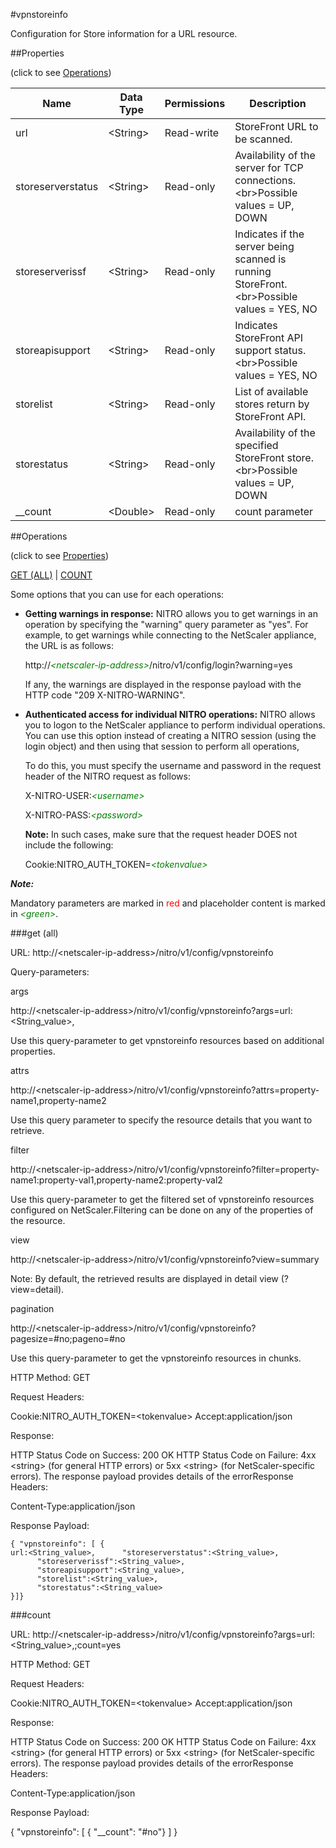 #vpnstoreinfo

Configuration for Store information for a URL resource.


##Properties 
<span>(click to see [Operations](#operations))</span>


<table><thead><tr><th>Name</th><th> Data Type</th><th> Permissions</th><th>Description</th></tr></thead><tbody><tr><td>url</td><td>&lt;String></td><td>Read-write</td><td>StoreFront URL to be scanned.</td><tr><tr><td>storeserverstatus</td><td>&lt;String></td><td>Read-only</td><td>Availability of the server for TCP connections.&lt;br>Possible values = UP, DOWN</td><tr><tr><td>storeserverissf</td><td>&lt;String></td><td>Read-only</td><td>Indicates if the server being scanned is running StoreFront.&lt;br>Possible values = YES, NO</td><tr><tr><td>storeapisupport</td><td>&lt;String></td><td>Read-only</td><td>Indicates StoreFront API support status.&lt;br>Possible values = YES, NO</td><tr><tr><td>storelist</td><td>&lt;String></td><td>Read-only</td><td>List of available stores return by StoreFront API.</td><tr><tr><td>storestatus</td><td>&lt;String></td><td>Read-only</td><td>Availability of the specified StoreFront store.&lt;br>Possible values = UP, DOWN</td><tr><tr><td>__count</td><td>&lt;Double></td><td>Read-only</td><td>count parameter</td><tr></tbody></table>
##Operations 
<span>(click to see [Properties](#properties))</span>


[GET (ALL)](#get-(all)) | [COUNT](#count)


Some options that you can use for each operations:
<ul><li><p><b>Getting warnings in response:</b> NITRO allows you to get warnings in an operation by specifying the "warning" query parameter as "yes". For example, to get warnings while connecting to the NetScaler appliance, the URL is as follows:</p><p>http://<span style="color:green;font-style:italic;">&lt;netscaler-ip-address&gt;</span>/nitro/v1/config/login?warning=yes</p><p>If any, the warnings are displayed in the response payload with the HTTP code "209 X-NITRO-WARNING".</p></li><li><p><b>Authenticated access for individual NITRO operations:</b> NITRO allows you to logon to the NetScaler appliance to perform individual operations. You can use this option instead of creating a NITRO session (using the login object) and then using that session to perform all operations,</p><p>To do this, you must specify the username and password in the request header of the NITRO request as follows:</p><p>X-NITRO-USER:<span style="color:green;font-style:italic;">&lt;username&gt;</span></p><p>X-NITRO-PASS:<span style="color:green;font-style:italic;">&lt;password&gt;</span></p><p><b>Note:</b> In such cases, make sure that the request header DOES not include the following:</p><p>Cookie:NITRO_AUTH_TOKEN=<span style="color:green;font-style:italic;">&lt;tokenvalue&gt;</span></p></li></ul>



***Note:*** 
Mandatory parameters are marked in <span style="color:#FF0000;">red</span> and placeholder content is marked in <span style="color:green;font-style:italic">&lt;green&gt;</span>.

###get (all)



URL: http://&lt;netscaler-ip-address&gt;/nitro/v1/config/vpnstoreinfo
Query-parameters:
args
http://&lt;netscaler-ip-address&gt;/nitro/v1/config/vpnstoreinfo?args=url:&lt;String_value&gt;,
Use this query-parameter to get vpnstoreinfo resources based on additional properties.


attrs
http://&lt;netscaler-ip-address&gt;/nitro/v1/config/vpnstoreinfo?attrs=property-name1,property-name2
Use this query parameter to specify the resource details that you want to retrieve.


filter
http://&lt;netscaler-ip-address&gt;/nitro/v1/config/vpnstoreinfo?filter=property-name1:property-val1,property-name2:property-val2
Use this query-parameter to get the filtered set of vpnstoreinfo resources configured on NetScaler.Filtering can be done on any of the properties of the resource.


view
http://&lt;netscaler-ip-address&gt;/nitro/v1/config/vpnstoreinfo?view=summary
Note: By default, the retrieved results are displayed in detail view (?view=detail).


pagination
http://&lt;netscaler-ip-address&gt;/nitro/v1/config/vpnstoreinfo?pagesize=#no;pageno=#no
Use this query-parameter to get the vpnstoreinfo resources in chunks.



HTTP Method: GET
Request Headers:

Cookie:NITRO_AUTH_TOKEN=&lt;tokenvalue&gt;Accept:application/json

Response:
HTTP Status Code on Success: 200 OKHTTP Status Code on Failure: 4xx &lt;string&gt; (for general HTTP errors) or 5xx &lt;string&gt; (for NetScaler-specific errors). The response payload provides details of the errorResponse Headers:

Content-Type:application/json

Response Payload: ```{ "vpnstoreinfo": [ {url:<String_value>,      "storeserverstatus":<String_value>,      "storeserverissf":<String_value>,      "storeapisupport":<String_value>,      "storelist":<String_value>,      "storestatus":<String_value>}]}```



###count



URL: http://&lt;netscaler-ip-address&gt;/nitro/v1/config/vpnstoreinfo?args=url:&lt;String_value&gt;,;count=yes
HTTP Method: GET
Request Headers:

Cookie:NITRO_AUTH_TOKEN=&lt;tokenvalue&gt;Accept:application/json

Response:
HTTP Status Code on Success: 200 OKHTTP Status Code on Failure: 4xx &lt;string&gt; (for general HTTP errors) or 5xx &lt;string&gt; (for NetScaler-specific errors). The response payload provides details of the errorResponse Headers:

Content-Type:application/json

Response Payload: 
{ "vpnstoreinfo": [ { "__count": "#no"} ] }


